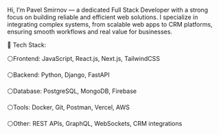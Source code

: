 Hi, I’m Pavel Smirnov — a dedicated Full Stack Developer with a strong focus on building reliable and efficient web solutions. I specialize in integrating complex systems, from scalable web apps to CRM platforms, ensuring smooth workflows and real value for businesses.

🔹 Tech Stack:

  ⚪Frontend: JavaScript, React.js, Next.js, TailwindCSS
  
  ⚪Backend: Python, Django, FastAPI
  
  ⚪Database: PostgreSQL, MongoDB, Firebase
  
  ⚪Tools: Docker, Git, Postman, Vercel, AWS
  
  ⚪Other: REST APIs, GraphQL, WebSockets, CRM integrations
